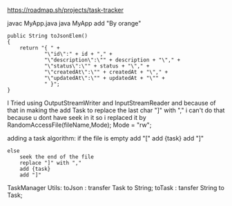 https://roadmap.sh/projects/task-tracker

javac MyApp.java
java MyApp add "By orange"



    public String toJsonElem()
    {
        return "{ " +
                "\"id\":" + id + "," +
                "\"description\":\"" + description + "\"," +
                "\"status\":\"" + status + "\"," +
                "\"createdAt\":\"" + createdAt + "\"," +
                "\"updatedAt\":\"" + updatedAt + "\"" +
                " }";
    }


I Tried using OutputStreamWriter and InputStreamReader and because of that in making the add Task to replace the last 
char "]" with "," 
i can't do that because u dont have seek in it
so i replaced it by RandomAccessFile(fileName,Mode); Mode = "rw";

adding a task algorithm:
    if the file is empty 
        add "["
        add {task}
        add "]"

    else
        seek the end of the file
        replace "]" with ","
        add {task}
        add "]"

TaskManager Utils:
    toJson : transfer Task to String;
    toTask : tansfer String to Task;
